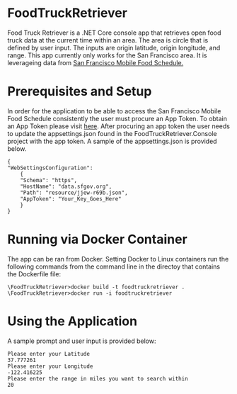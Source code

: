 # FoodTruckRetriever

Food Truck Retriever is a .NET Core console app that retrieves open food truck data at the current time within an area. The area is circle that is defined by user input. The inputs are origin latitude, origin longitude, and range. This app currently only works for the San Francisco area. It is leverageing data from [San Francisco Mobile Food Schedule.](https://data.sfgov.org/Economy-and-Community/Mobile-Food-Schedule/jjew-r69b)

# Prerequisites and Setup
In order for the application to be able to access the San Francisco Mobile Food Schedule consistently the user must procure an App Token. To obtain an App Token please visit [here](https://data.sfgov.org/profile/edit/developer_settings). After procuring an app token the user needs to update the appsettings.json found in the FoodTruckRetriever.Console project with the app token. A sample of the appsettings.json is provided below.

    {
    "WebSettingsConfiguration": 
        {
        "Schema": "https",
        "HostName": "data.sfgov.org",
        "Path": "resource/jjew-r69b.json",
        "AppToken": "Your_Key_Goes_Here"
        }
    }

# Running via Docker Container
The app can be ran from Docker. Setting Docker to Linux containers run the following commands from the command line in the directoy that contains the Dockerfile file:

    \FoodTruckRetriever>docker build -t foodtruckretriever .
    \FoodTruckRetriever>docker run -i foodtruckretriever

# Using the Application
A sample prompt and user input is provided below:

    Please enter your Latitude
    37.777261
    Please enter your Longitude
    -122.416225
    Please enter the range in miles you want to search within
    20 
